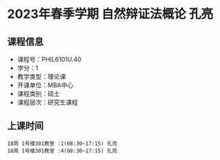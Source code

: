# 2023年春季学期 自然辩证法概论 孔亮






## 课程信息

- 课程号：PHIL6101U.40
- 学分：1
- 教学类型：理论课
- 开课单位：MBA中心
- 课程类别：硕士
- 课程层次：研究生课程

## 上课时间

```
18周 1号楼301教室 :1(08:30~17:15) 孔亮
18周 1号楼301教室 :4(08:30~17:15) 孔亮
```

